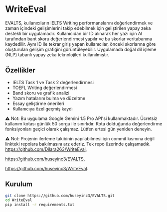# WriteEval

EVALTS, kullanıcıların IELTS Writing performanslarını değerlendirmek ve zaman içindeki gelişimlerini takip edebilmek için geliştirilen yapay zeka destekli bir uygulamadır. Kullanıcıdan bir ID alınarak her yazı için AI tarafından bant skoru değerlendirmesi yapılır ve bu skorlar veritabanına kaydedilir. Aynı ID ile tekrar giriş yapan kullanıcılar, önceki skorlarına göre oluşturulan gelişim grafiğini görüntüleyebilir. Uygulamada doğal dil işleme (NLP) tabanlı yapay zeka teknolojileri kullanılmıştır.
## Özellikler

- IELTS Task 1 ve Task 2 değerlendirmesi
- TOEFL Writing değerlendirmesi
- Band skoru ve grafik analizi
- Yazım hatalarını bulma ve düzeltme
- Essay geliştirme önerileri
- Kullanıcıya özel geçmiş kaydı

⚠️ Not: Bu uygulama Google Gemini 1.5 Pro API'si kullanmaktadır. Ücretsiz kullanım kotası günlük 50 sorgu ile sınırlıdır. Kota dolduğunda değerlendirme fonksiyonları geçici olarak çalışmaz. Lütfen ertesi gün yeniden deneyin.

⚠️ Not: Projenin ilerleme takibinin yapılabilmesi için commit kısmına değil linkteki repolara bakılmasını arz ederiz. Tek repo üzerinde çalışamadık. https://github.com/Dilara263/WriteEval,

https://github.com/huseyinc3/EVALTS,

https://github.com/huseyinc3/WriteEval.

## Kurulum

```bash
git clone https://github.com/huseyinc3/EVALTS.git
cd WriteEval
pip install -r requirements.txt
